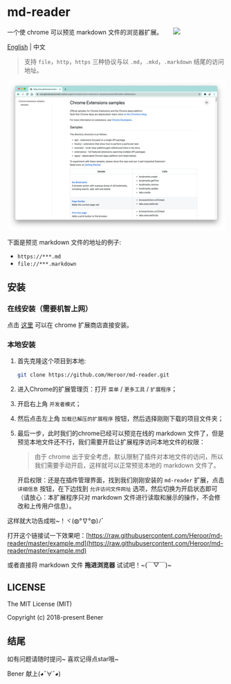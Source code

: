 # md-reader

<img src="https://github.com/Heroor/md-reader/blob/master/src/images/icon.png" align="right" width="120">

一个使 chrome 可以预览 markdown 文件的浏览器扩展。

[English](https://github.com/Heroor/md-reader) | 中文

> 支持 `file`，`http`，`https` 三种协议与以 `.md`，`.mkd`，`.markdown` 结尾的访问地址。

![banner](./template/feature-0.png)

下面是预览 markdown 文件的地址的例子:

- `https://***.md`
- `file://***.markdown`

## 安装

### 在线安装（需要机智上网）

点击 [这里](https://chrome.google.com/webstore/detail/medapdbncneneejhbgcjceippjlfkmkg/publish-accepted) 可以在 chrome 扩展商店直接安装。

### 本地安装

1. 首先克隆这个项目到本地:

    ```bash
    git clone https://github.com/Heroor/md-reader.git
    ```

2. 进入Chrome的扩展管理页：打开 `菜单` / `更多工具` / `扩展程序`；

3. 开启右上角 `开发者模式`；

4. 然后点击左上角 `加载已解压的扩展程序` 按钮，然后选择刚刚下载的项目文件夹；

5. 最后一步，此时我们的chrome已经可以预览在线的 markdown 文件了，但是预览本地文件还不行，我们需要开启让扩展程序访问本地文件的权限：

    > 由于 chrome 出于安全考虑，默认限制了插件对本地文件的访问，所以我们需要手动开启，这样就可以正常预览本地的 markdown 文件了。

    开启权限：还是在插件管理界面，找到我们刚刚安装的 `md-reader` 扩展，点击 `详细信息` 按钮，在下边找到 `允许访问文件网址` 选项，然后切换为开启状态即可（请放心：本扩展程序只对 markdown 文件进行读取和展示的操作，不会修改和上传用户信息）。

这样就大功告成啦~！ヾ(◍°∇°◍)ﾉﾞ

打开这个链接试一下效果吧：[https://raw.githubusercontent.com/Heroor/md-reader/master/example.md](https://raw.githubusercontent.com/Heroor/md-reader/master/example.md)

或者直接将 markdown 文件 **拖进浏览器** 试试吧！~(￣▽￣)~

## LICENSE

The MIT License (MIT)

Copyright (c) 2018-present Bener

## 结尾

如有问题请随时提问~ 喜欢记得点star哦~

Bener 献上(◕ˇ∀ˇ◕)
